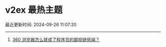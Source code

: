 # v2ex 最热主题

最近更新时间: 2024-09-26 11:07:20

--- 
1. [360 浏览器怎么就成了程序员的鄙视链低端？](https://www.v2ex.com/t/1075853) 
